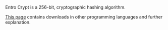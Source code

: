 Entro Crypt is a 256-bit, cryptographic hashing algorithm.

[This page](https://entrocraft.com/dungeon/hashing-algorithms/entro-crypt/) contains downloads in other programming languages and further explanation.
